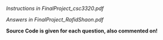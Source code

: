 *Instructions in FinalProject_csc3320.pdf*

*Answers in FinalProject_RafidShaon.pdf*

__Source Code is given for each question, also commented on!__
